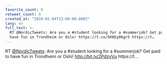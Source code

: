 ```yaml
---
favorite_count: 0
retweet_count: 0
created_at: "2019-01-04T13:09:00.000Z"
lang: en
full_text: >-
  RT @NordicTweets: Are you a #student looking for a #summerjob? Get paid to
  have fun in Trondheim or Oslo! https://t.co/5K8Ey06gr5 https://t…
---
```


RT [@NordicTweets](https://twitter.com/NordicTweets): Are you a #student looking
for a #summerjob? Get paid to have fun in Trondheim or Oslo!
<http://bit.ly/2PdzvVu> https://t…
